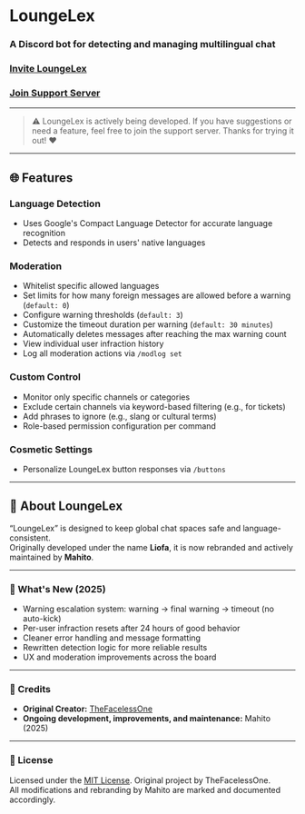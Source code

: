 # LoungeLex

### A Discord bot for detecting and managing multilingual chat  
### [Invite LoungeLex](https://discord.com/oauth2/authorize?client_id=866186816645890078&permissions=274877982720&scope=applications.commands%20bot)  
### [Join Support Server](https://discord.gg/KanK9j6pxV)

---

> ⚠️ LoungeLex is actively being developed. If you have suggestions or need a feature, feel free to join the support server. Thanks for trying it out! ❤️

---

## 🌐 Features

### Language Detection
- Uses Google's Compact Language Detector for accurate language recognition
- Detects and responds in users' native languages

### Moderation
- Whitelist specific allowed languages
- Set limits for how many foreign messages are allowed before a warning (`default: 0`)
- Configure warning thresholds (`default: 3`)
- Customize the timeout duration per warning (`default: 30 minutes`)
- Automatically deletes messages after reaching the max warning count
- View individual user infraction history
- Log all moderation actions via `/modlog set`

### Custom Control
- Monitor only specific channels or categories
- Exclude certain channels via keyword-based filtering (e.g., for tickets)
- Add phrases to ignore (e.g., slang or cultural terms)
- Role-based permission configuration per command

### Cosmetic Settings
- Personalize LoungeLex button responses via `/buttons`

---

## 🧠 About LoungeLex

“LoungeLex” is designed to keep global chat spaces safe and language-consistent.  
Originally developed under the name **Liofa**, it is now rebranded and actively maintained by **Mahito**.

---

### 🔧 What's New (2025)
- Warning escalation system: warning → final warning → timeout (no auto-kick)
- Per-user infraction resets after 24 hours of good behavior
- Cleaner error handling and message formatting
- Rewritten detection logic for more reliable results
- UX and moderation improvements across the board

---

### 🏅 Credits
- **Original Creator:** [TheFacelessOne](https://github.com/TheFacelessOne)
- **Ongoing development, improvements, and maintenance:** Mahito (2025)

---

### 📄 License
Licensed under the [MIT License](LICENSE). Original project by TheFacelessOne.  
All modifications and rebranding by Mahito are marked and documented accordingly.
